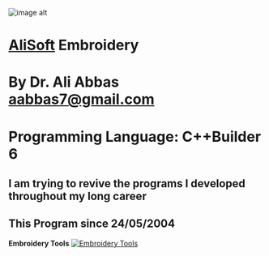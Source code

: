 ![image alt](https://github.com/aabbas77-web/AliSoft/blob/main/AliSoft128Transparent.png)
# [AliSoft](https://hodhods.com) Embroidery
# By Dr. Ali Abbas aabbas7@gmail.com
# Programming Language: C++Builder 6
## I am trying to revive the programs I developed throughout my long career
## This Program since 24/05/2004

**Embroidery Tools**
[![Embroidery Tools](https://github.com/aabbas77-web/QuiltViewer/releases/download/FirstRelease/QuiltViewerVideo.png)](https://www.youtube.com/watch?v=3Q72KdTCHJQ)

